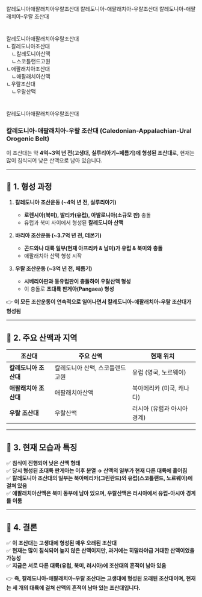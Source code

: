 칼레도니아애팔래치아우랄조산대
칼레도니아-애팔래치아-우랄조산대
칼레도니아-애팔래치아-우랄 조산대

#
칼레도니아애팔래치아우랄조산대  
ㄴ칼레도니아조산대  
　ㄴ칼레도니아산맥  
　ㄴ스코틀랜드고원  
ㄴ애팔래치아조산대  
　ㄴ애팔래치아산맥  
ㄴ우랄조산대  
　ㄴ우랄산맥  


#
칼레도니아애팔래치아우랄조산대
### **칼레도니아-애팔래치아-우랄 조산대 (Caledonian-Appalachian-Ural Orogenic Belt)**  

이 조산대는 약 **4억~3억 년 전(고생대, 실루리아기~페름기)에 형성된 조산대**로, 현재는 많이 침식되어 낮은 산맥으로 남아 있습니다.  

---

## 🔹 **1. 형성 과정**  
1. **칼레도니아 조산운동 (~4억 년 전, 실루리아기)**  
   - **로렌시아(북미), 발티카(유럽), 아발로니아(소규모 판)** 충돌  
   - 유럽과 북미 사이에서 형성된 **칼레도니아 산맥**  

2. **바리아 조산운동 (~3.7억 년 전, 데본기)**  
   - **곤드와나 대륙 일부(현재 아프리카 & 남미)가 유럽 & 북미와 충돌**  
   - 애팔래치아 산맥 형성 시작  

3. **우랄 조산운동 (~3억 년 전, 페름기)**  
   - **시베리아판과 동유럽판이 충돌하여 우랄산맥 형성**  
   - 이 충돌로 **초대륙 판게아(Pangaea) 형성**  

👉 **이 모든 조산운동이 연속적으로 일어나면서 칼레도니아-애팔래치아-우랄 조산대가 형성됨**  

---

## 🔹 **2. 주요 산맥과 지역**  
| 조산대 | 주요 산맥 | 현재 위치 |
|------|------|------|
| **칼레도니아 조산대** | 칼레도니아 산맥, 스코틀랜드 고원 | 유럽 (영국, 노르웨이) |
| **애팔래치아 조산대** | 애팔래치아산맥 | 북아메리카 (미국, 캐나다) |
| **우랄 조산대** | 우랄산맥 | 러시아 (유럽과 아시아 경계) |

---

## 🔹 **3. 현재 모습과 특징**  
✅ **침식이 진행되어 낮은 산맥 형태**  
✅ **당시 형성된 초대륙 판게아는 이후 분열 → 산맥의 일부가 현재 다른 대륙에 흩어짐**  
✅ **칼레도니아 조산대의 일부는 북아메리카(그린란드)와 유럽(스코틀랜드, 노르웨이)에 걸쳐 있음**  
✅ **애팔래치아산맥은 북미 동부에 남아 있으며, 우랄산맥은 러시아에서 유럽-아시아 경계를 이룸**  

---

## 🔹 **4. 결론**  
✅ **이 조산대는 고생대에 형성된 매우 오래된 조산대**  
✅ **현재는 많이 침식되어 높지 않은 산맥이지만, 과거에는 히말라야급 거대한 산맥이었을 가능성**  
✅ **지금은 서로 다른 대륙(유럽, 북미, 러시아)에 조산대의 흔적이 남아 있음**  

👉 **즉, 칼레도니아-애팔래치아-우랄 조산대는 고생대에 형성된 오래된 조산대이며, 현재는 세 개의 대륙에 걸쳐 산맥의 흔적이 남아 있는 조산대입니다.**